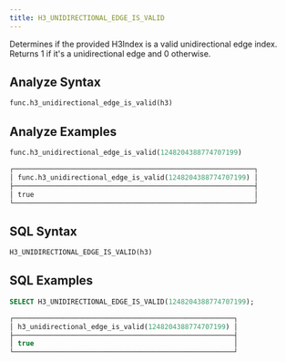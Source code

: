 ```yaml
---
title: H3_UNIDIRECTIONAL_EDGE_IS_VALID
---
```


Determines if the provided H3Index is a valid unidirectional edge index. Returns 1 if it's a unidirectional edge and 0 otherwise.

## Analyze Syntax

```python
func.h3_unidirectional_edge_is_valid(h3)
```

## Analyze Examples

```python
func.h3_unidirectional_edge_is_valid(1248204388774707199)

┌───────────────────────────────────────────────────────────┐
│ func.h3_unidirectional_edge_is_valid(1248204388774707199) │
├───────────────────────────────────────────────────────────┤
│ true                                                      │
└───────────────────────────────────────────────────────────┘
```

## SQL Syntax

```sql
H3_UNIDIRECTIONAL_EDGE_IS_VALID(h3)
```

## SQL Examples

```sql
SELECT H3_UNIDIRECTIONAL_EDGE_IS_VALID(1248204388774707199);

┌──────────────────────────────────────────────────────┐
│ h3_unidirectional_edge_is_valid(1248204388774707199) │
├──────────────────────────────────────────────────────┤
│ true                                                 │
└──────────────────────────────────────────────────────┘
```